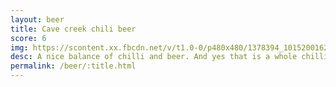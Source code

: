 ```yaml
---
layout: beer
title: Cave creek chili beer
score: 6
img: https://scontent.xx.fbcdn.net/v/t1.0-0/p480x480/1378394_10152001620853745_543682046_n.jpg?oh=789041aab0c08ecdbdb3b215171edd4e&oe=58D4E1D7
desc: A nice balance of chilli and beer. And yes that is a whole chilli in the bottle
permalink: /beer/:title.html
---
```

